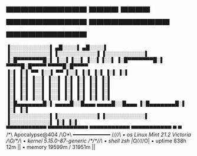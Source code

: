 #  ▄▄▄▄▄▄▄▄▄▄▄     ▄▄▄▄         ▄▄▄▄           ▄▄▄▄▄▄▄▄▄▄▄  ▄▄▄▄▄▄▄▄▄▄▄  ▄▄▄▄▄▄▄▄▄▄▄      
▐░░░░░░░░░░░▌  ▄█░░░░▌      ▄█░░░░▌         ▐░░░░░░░░░░░▌▐░░░░░░░░░░░▌▐░░░░░░░░░░░▌     
▐░█▀▀▀▀▀▀▀█░▌ ▐░░▌▐░░▌     ▐░░▌▐░░▌         ▐░█▀▀▀▀▀▀▀█░▌ ▀▀▀▀█░█▀▀▀▀  ▀▀▀▀█░█▀▀▀▀      
▐░▌       ▐░▌  ▀▀ ▐░░▌      ▀▀ ▐░░▌         ▐░▌       ▐░▌     ▐░▌          ▐░▌          
▐░▌       ▐░▌     ▐░░▌         ▐░░▌         ▐░▌       ▐░▌     ▐░▌          ▐░▌          
▐░▌       ▐░▌     ▐░░▌         ▐░░▌         ▐░▌       ▐░▌     ▐░▌          ▐░▌          
▐░▌       ▐░▌     ▐░░▌         ▐░░▌         ▐░▌       ▐░▌     ▐░▌          ▐░▌          
▐░▌       ▐░▌     ▐░░▌         ▐░░▌         ▐░▌       ▐░▌     ▐░▌          ▐░▌          
▐░█▄▄▄▄▄▄▄█░▌ ▄▄▄▄█░░█▄▄▄  ▄▄▄▄█░░█▄▄▄      ▐░█▄▄▄▄▄▄▄█░▌     ▐░▌          ▐░▌          
▐░░░░░░░░░░░▌▐░░░░░░░░░░░▌▐░░░░░░░░░░░▌     ▐░░░░░░░░░░░▌     ▐░▌          ▐░▌        
 ▀▀▀▀▀▀▀▀▀▀▀  ▀▀▀▀▀▀▀▀▀▀▀  ▀▀▀▀▀▀▀▀▀▀▀       ▀▀▀▀▀▀▀▀▀▀▀       ▀            ▀           
 /\*\       Apocalypse@404
    /\O\*\      ━━━━━━━━━━━━
   /*/\/\/\     ▪ os      Linux Mint 21.2 Victoria
  /\O\/\*\/\    ▪ kernel  5.15.0-87-generic
 /\*\/\*\/\/\   ▪ shell   zsh
 |O\/\/*/\/O|   ▪ uptime  838h 12m
      ||        ▪ memory  19599m / 31951m
      ||        
    
